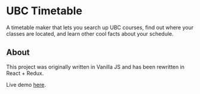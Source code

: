 # UBC Timetable
A timetable maker that lets you search up UBC courses, find out where your classes are located, and learn other cool facts about your schedule.

## About
This project was originally written in Vanilla JS and has been rewritten in React + Redux.

Live demo [here](https://ubc-timetable.herokuapp.com/).

